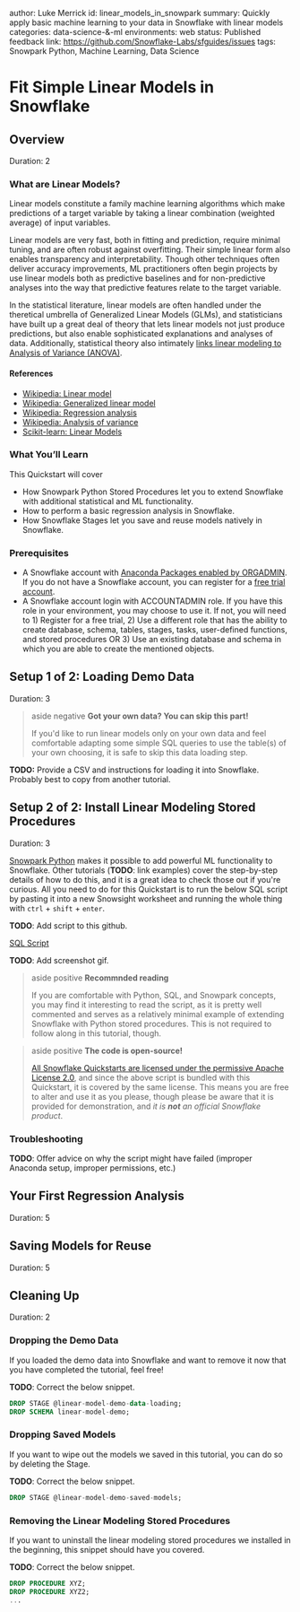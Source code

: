 author: Luke Merrick
id: linear_models_in_snowpark
summary: Quickly apply basic machine learning to your data in Snowflake with linear models
categories: data-science-&-ml
environments: web
status: Published
feedback link: https://github.com/Snowflake-Labs/sfguides/issues
tags: Snowpark Python, Machine Learning, Data Science

# Fit Simple Linear Models in Snowflake
<!-- ------------------------ -->
## Overview 
Duration: 2
### What are Linear Models?

Linear models constitute a family machine learning algorithms which make predictions of a target variable by taking a linear combination (weighted average) of input variables.

Linear models are very fast, both in fitting and prediction, require minimal tuning, and are often robust against overfitting. Their simple linear form also enables transparency and interpretability. Though other techniques often deliver accuracy improvements, ML practitioners often begin projects by use linear models both as predictive baselines and for non-predictive analyses into the way that predictive features relate to the target variable.

In the statistical literature, linear models are often handled under the theretical umbrella of Generalized Linear Models (GLMs), and statisticians have built up a great deal of theory that lets linear models not just produce predictions, but also enable sophisticated explanations and analyses of data. Additionally, statistical theory also intimately [links linear modeling to Analysis of Variance (ANOVA)](https://en.wikipedia.org/wiki/Analysis_of_variance#Textbook_analysis_using_a_normal_distribution).

#### References

- [Wikipedia: Linear model](https://en.wikipedia.org/wiki/Linear_model)
- [Wikipedia: Generalized linear model](https://en.wikipedia.org/wiki/Generalized_linear_model)
- [Wikipedia: Regression analysis](https://en.wikipedia.org/wiki/Regression_analysis)
- [Wikipedia: Analysis of variance](https://en.wikipedia.org/wiki/Analysis_of_variance)
- [Scikit-learn: Linear Models](https://scikit-learn.org/stable/modules/linear_model.html)

### What You’ll Learn

This Quickstart will cover

- How Snowpark Python Stored Procedures let you to extend Snowflake with additional statistical and ML functionality.
- How to perform a basic regression analysis in Snowflake.
- How Snowflake Stages let you save and reuse models natively in Snowflake.


### Prerequisites

- A Snowflake account with [Anaconda Packages enabled by ORGADMIN](https://docs.snowflake.com/en/developer-guide/udf/python/udf-python-packages.html#using-third-party-packages-from-anaconda). If you do not have a Snowflake account, you can register for a [free trial account](https://signup.snowflake.com/).
- A Snowflake account login with ACCOUNTADMIN role. If you have this role in your environment, you may choose to use it. If not, you will need to 1) Register for a free trial, 2) Use a different role that has the ability to create database, schema, tables, stages, tasks, user-defined functions, and stored procedures OR 3) Use an existing database and schema in which you are able to create the mentioned objects.

<!-- ------------------------ -->
## Setup 1 of 2: Loading Demo Data

Duration: 3

> aside negative
> **Got your own data? You can skip this part!**
>
> If you'd like to run linear models only on your own data and feel comfortable adapting some simple SQL queries to use the table(s) of your own choosing, it is safe to skip this data loading step.

**TODO:** Provide a CSV and instructions for loading it into Snowflake. Probably best to copy from another tutorial.

## Setup 2 of 2: Install Linear Modeling Stored Procedures

Duration: 3

[Snowpark Python](https://docs.snowflake.com/en/developer-guide/snowpark/python/index) makes it possible to add powerful ML functionality to Snowflake. Other tutorials (**TODO**: link examples) cover the step-by-step details of how to do this, and it is a great idea to check those out if you're curious. All you need to do for this Quickstart is to run the below SQL script by pasting it into a new Snowsight worksheet and running the whole thing with `ctrl` + `shift` + `enter`.

**TODO**: Add script to this github.

[SQL Script](https://snowflake.com)

**TODO**: Add screenshot gif.

> aside positive
> **Recommnded reading**
>
> If you are comfortable with Python, SQL, and Snowpark concepts, you may find it interesting to read the script, as it is pretty well commented and serves as a relatively minimal example of extending Snowflake with Python stored procedures. This is not required to follow along in this tutorial, though.

> aside positive
> **The code is open-source!**
>
> [All Snowflake Quickstarts are licensed under the permissive Apache License 2.0](https://github.com/Snowflake-Labs/sfquickstarts/blob/master/LICENSE), and since the above script is bundled with this Quickstart, it is covered by the same license. This means you are free to alter and use it as you please, though please be aware that it is provided for demonstration, and *it is **not** an official Snowflake product*.


### Troubleshooting

**TODO**: Offer advice on why the script might have failed (improper Anaconda setup, improper permissions, etc.)

<!-- ------------------------ -->
## Your First Regression Analysis
Duration: 5

<!-- ------------------------ -->
## Saving Models for Reuse
Duration: 5


<!-- ------------------------ -->
## Cleaning Up
Duration: 2

### Dropping the Demo Data

If you loaded the demo data into Snowflake and want to remove it now that you have completed the tutorial, feel free!

**TODO**: Correct the below snippet.

```sql
DROP STAGE @linear-model-demo-data-loading;
DROP SCHEMA linear-model-demo;
```

### Dropping Saved Models

If you want to wipe out the models we saved in this tutorial, you can do so by deleting the Stage.

**TODO**: Correct the below snippet.

```sql
DROP STAGE @linear-model-demo-saved-models;
```
### Removing the Linear Modeling Stored Procedures

If you want to uninstall the linear modeling stored procedures we installed in the beginning, this snippet should have you covered.

**TODO**: Correct the below snippet.

```sql
DROP PROCEDURE XYZ;
DROP PROCEDURE XYZ2;
...
```
